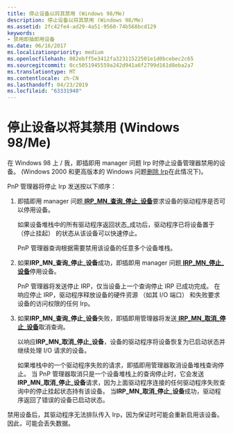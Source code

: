 ```yaml
---
title: 停止设备以将其禁用 (Windows 98/Me)
description: 停止设备以将其禁用 (Windows 98/Me)
ms.assetid: 2fc42fe4-ad29-4a51-9560-74b568bcd129
keywords:
- 禁用即插即用设备
ms.date: 06/16/2017
ms.localizationpriority: medium
ms.openlocfilehash: 082ebff5e3412fa32311522501e1d0bcebec2c65
ms.sourcegitcommit: 0cc5051945559a242d941a6f2799d161d8eba2a7
ms.translationtype: MT
ms.contentlocale: zh-CN
ms.lasthandoff: 04/23/2019
ms.locfileid: "63331940"
---
```

# <a name="stopping-a-device-to-disable-it-windows-98me"></a>停止设备以将其禁用 (Windows 98/Me)





在 Windows 98 上 / 我，即插即用 manager 问题 Irp 时停止设备管理器禁用的设备。 (Windows 2000 和更高版本的 Windows 问题[删除 Irp](removing-a-device.md)在此情况下)。

PnP 管理器将停止 Irp 发送按以下顺序：

1.  即插即用 manager 问题[ **IRP\_MN\_查询\_停止\_设备**](https://msdn.microsoft.com/library/windows/hardware/ff551725)要求设备的驱动程序是否可以停用设备。

    如果设备堆栈中的所有驱动程序返回状态\_成功后，驱动程序已将设备置于 （停止挂起） 的状态从该设备可以快速停止。

    PnP 管理器查询根据需要禁用该设备的任意多个设备堆栈。

2.  如果**IRP\_MN\_查询\_停止\_设备**成功，即插即用 manager 问题[ **IRP\_MN\_停止\_设备**](https://msdn.microsoft.com/library/windows/hardware/ff551755)停用设备。

    PnP 管理器将发送停止 IRP，仅当设备上一个查询停止 IRP 已成功完成。 在响应停止 IRP，驱动程序释放设备的硬件资源 （如其 I/O 端口） 和失败要求设备的访问权限的任何 Irp。

3.  如果**IRP\_MN\_查询\_停止\_设备**失败，即插即用管理器将发送[ **IRP\_MN\_取消\_停止\_设备**](https://msdn.microsoft.com/library/windows/hardware/ff550826)取消查询。

    以响应**IRP\_MN\_取消\_停止\_设备**，设备的驱动程序将设备恢复为已启动状态并继续处理 I/O 请求的设备。

    如果堆栈中的一个驱动程序失败的请求，即插即用管理器取消设备堆栈查询停止。 当 PnP 管理器取消只是一个设备堆栈上的查询停止时，它会发送**IRP\_MN\_取消\_停止\_设备**请求，因为上面驱动程序连接的任何驱动程序失败查询中的停止挂起状态持有该设备。 当**IRP\_MN\_取消\_停止\_设备**成功，驱动程序返回了错误的设备已启动状态。

禁用设备后，其驱动程序无法排队传入 Irp，因为保证时可能会重新启用该设备。 因此，可能会丢失数据。

 

 




